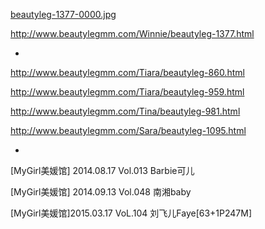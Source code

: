 
[beautyleg-1377-0000.jpg](http://www.beautylegmm.com/photo/beautyleg/2016/1377/beautyleg-1377-0000.jpg)

http://www.beautylegmm.com/Winnie/beautyleg-1377.html

-

http://www.beautylegmm.com/Tiara/beautyleg-860.html

http://www.beautylegmm.com/Tiara/beautyleg-959.html

http://www.beautylegmm.com/Tina/beautyleg-981.html

http://www.beautylegmm.com/Sara/beautyleg-1095.html

-

[MyGirl美媛馆] 2014.08.17 Vol.013 Barbie可儿

[MyGirl美媛馆] 2014.09.13 Vol.048 南湘baby

[MyGirl美媛馆]2015.03.17 VoL.104 刘飞儿Faye[63+1P247M]


